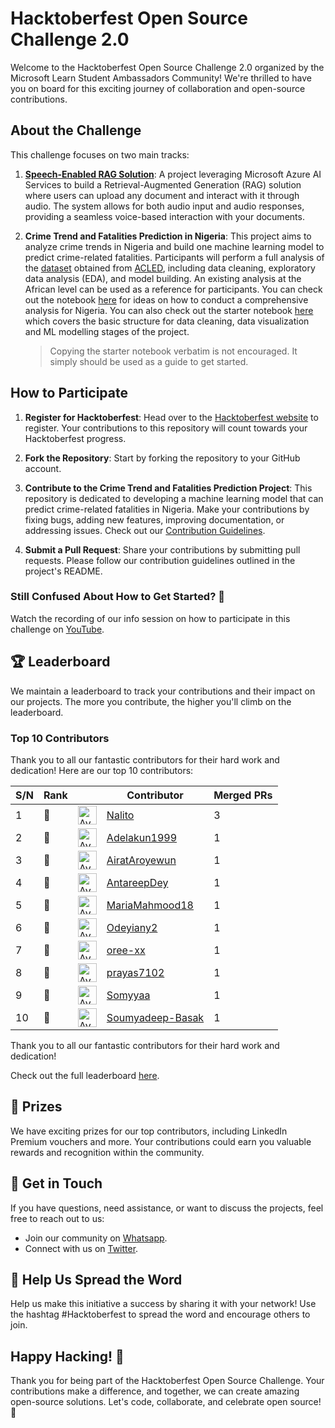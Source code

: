 # **Hacktoberfest Open Source Challenge 2.0**

Welcome to the Hacktoberfest Open Source Challenge 2.0 organized by the Microsoft Learn Student Ambassadors Community! We're thrilled to have you on board for this exciting journey of collaboration and open-source contributions.

## **About the Challenge**

This challenge focuses on two main tracks:

1. [**Speech-Enabled RAG Solution**](https://github.com/mlsanigeria/speak-to-docs): A project leveraging Microsoft Azure AI Services to build a Retrieval-Augmented Generation (RAG) solution where users can upload any document and interact with it through audio. The system allows for both audio input and audio responses, providing a seamless voice-based interaction with your documents.

2. **Crime Trend and Fatalities Prediction in Nigeria**: This project aims to analyze crime trends in Nigeria and build one machine learning model to predict crime-related fatalities. Participants will perform a full analysis of the [dataset](https://github.com/mlsanigeria/nigeria-crime-trends/tree/main/data) obtained from [ACLED](https://acleddata.com/), including data cleaning, exploratory data analysis (EDA), and model building. An existing analysis at the African level can be used as a reference for participants. You can check out the notebook [here](https://github.com/Sammybams/HamoyeAI-Team-Theano-Capstone-Project/blob/master/experimentation/Full%20Analysis%20of%20Crime%20Dataset%20(1997%20to%202023%20March%2031st).ipynb) for ideas on how to conduct a comprehensive analysis for Nigeria. You can also check out the starter notebook [here](https://github.com/mlsanigeria/nigeria-crime-trends/blob/main/experimentation_%7BGitHub_Username%7D/starter_notebook.ipynb) which covers the basic structure for data cleaning, data visualization and ML modelling stages of the project.
    > Copying the starter notebook verbatim is not encouraged. It simply should be used as a guide to get started.

## **How to Participate**

1. **Register for Hacktoberfest**: Head over to the [Hacktoberfest website](https://hacktoberfest.com/) to register. Your contributions to this repository will count towards your Hacktoberfest progress.

2. **Fork the Repository**: Start by forking the repository to your GitHub account.

3. **Contribute to the Crime Trend and Fatalities Prediction Project**: This repository is dedicated to developing a machine learning model that can predict crime-related fatalities in Nigeria. Make your contributions by fixing bugs, adding new features, improving documentation, or addressing issues. Check out our [Contribution Guidelines](CONTRIBUTING.md).

4. **Submit a Pull Request**: Share your contributions by submitting pull requests. Please follow our contribution guidelines outlined in the project's README.

### **Still Confused About How to Get Started? 🤔**
Watch the recording of our info session on how to participate in this challenge on [YouTube](https://youtu.be/4CJOr4o1MVI?si=D7lHnt6N0kG8DQJH).

## **🏆 Leaderboard**

We maintain a leaderboard to track your contributions and their impact on our projects. The more you contribute, the higher you'll climb on the leaderboard.

<!-- Section Start -->
### Top 10 Contributors

Thank you to all our fantastic contributors for their hard work and dedication! Here are our top 10 contributors:

| S/N | Rank || Contributor | Merged PRs |
|--| ---- | -- |----------- | ---------- |
| 1 | 🥇 | <img src='https://avatars.githubusercontent.com/u/71222572?v=4' alt='Avatar' width='30' height='30'> | [Nalito](https://github.com/Nalito) | 3 |
| 2 | 🥈 | <img src='https://avatars.githubusercontent.com/u/99600634?v=4' alt='Avatar' width='30' height='30'> | [Adelakun1999](https://github.com/Adelakun1999) | 1 |
| 3 | 🥈 | <img src='https://avatars.githubusercontent.com/u/101363447?v=4' alt='Avatar' width='30' height='30'> | [AiratAroyewun](https://github.com/AiratAroyewun) | 1 |
| 4 | 🥈 | <img src='https://avatars.githubusercontent.com/u/76260870?v=4' alt='Avatar' width='30' height='30'> | [AntareepDey](https://github.com/AntareepDey) | 1 |
| 5 | 🥈 | <img src='https://avatars.githubusercontent.com/u/138898543?v=4' alt='Avatar' width='30' height='30'> | [MariaMahmood18](https://github.com/MariaMahmood18) | 1 |
| 6 | 🥈 | <img src='https://avatars.githubusercontent.com/u/108756842?v=4' alt='Avatar' width='30' height='30'> | [Odeyiany2](https://github.com/Odeyiany2) | 1 |
| 7 | 🥈 | <img src='https://avatars.githubusercontent.com/u/111193228?v=4' alt='Avatar' width='30' height='30'> | [oree-xx](https://github.com/oree-xx) | 1 |
| 8 | 🥈 | <img src='https://avatars.githubusercontent.com/u/71717433?v=4' alt='Avatar' width='30' height='30'> | [prayas7102](https://github.com/prayas7102) | 1 |
| 9 | 🥈 | <img src='https://avatars.githubusercontent.com/u/122483422?v=4' alt='Avatar' width='30' height='30'> | [Somyyaa](https://github.com/Somyyaa) | 1 |
| 10 | 🥈 | <img src='https://avatars.githubusercontent.com/u/121816155?v=4' alt='Avatar' width='30' height='30'> | [Soumyadeep-Basak](https://github.com/Soumyadeep-Basak) | 1 |

Thank you to all our fantastic contributors for their hard work and dedication!

<!-- Section End -->

Check out the full leaderboard [here](LEADERBOARD.md).

## **🥇 Prizes**

We have exciting prizes for our top contributors, including LinkedIn Premium vouchers and more. Your contributions could earn you valuable rewards and recognition within the community.

## **💬 Get in Touch**

If you have questions, need assistance, or want to discuss the projects, feel free to reach out to us:

- Join our community on [Whatsapp](WHATSAPP_COMMUNITIES.md).
- Connect with us on [Twitter](https://twitter.com/mlsanigeria).

## **📣 Help Us Spread the Word**

Help us make this initiative a success by sharing it with your network! Use the hashtag #Hacktoberfest to spread the word and encourage others to join.

## **Happy Hacking! 🎉**

Thank you for being part of the Hacktoberfest Open Source Challenge. Your contributions make a difference, and together, we can create amazing open-source solutions. Let's code, collaborate, and celebrate open source! 🚀






